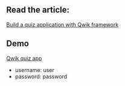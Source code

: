 ## Read the article:
[Build a quiz application with Qwik framework](https://bejamas.io/blog/build-a-quiz-application-with-qwik-framework)


## Demo
[Qwik quiz app](https://qwikquizapp.netlify.app/quiz)
- username: user
- password: password

